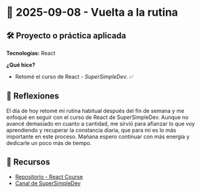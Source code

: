 # 📅 2025-09-08 - Vuelta a la rutina  

## 🛠️ Proyecto o práctica aplicada  

**Tecnologías:** React

**¿Qué hice?** 

- Retomé el curso de React - *SuperSimpleDev*. ✅

## 💭 Reflexiones  

El día de hoy retomé mi rutina habitual después del fin de semana y me enfoqué en seguir con el curso de React de SuperSimpleDev.
Aunque no avancé demasiado en cuanto a cantidad, me sirvió para afianzar lo que voy aprendiendo y recuperar la constancia diaria, que para mí es lo más importante en este proceso. Mañana espero continuar con más energía y dedicarle un poco más de tiempo.  

## 🔗 Recursos  
- [Repositorio - React Course](https://github.com/juanbautistamalina/react-course)  
- [Canal de SuperSimpleDev](https://www.youtube.com/@SuperSimpleDev)  
